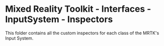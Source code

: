 # Mixed Reality Toolkit - Interfaces - InputSystem - Inspectors

This folder contains all the custom inspectors for each class of the MRTK's Input System.
